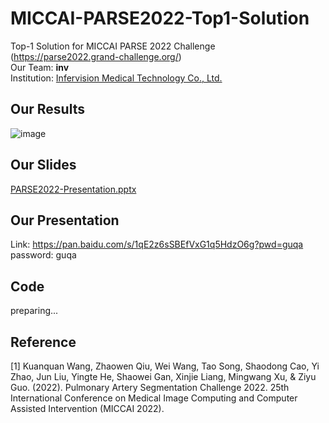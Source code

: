 # MICCAI-PARSE2022-Top1-Solution
Top-1 Solution for MICCAI PARSE 2022 Challenge (https://parse2022.grand-challenge.org/)  
Our Team: **inv**   
Institution: [Infervision Medical Technology Co., Ltd.](https://www.infervision.com/)

## Our Results
![image](https://user-images.githubusercontent.com/23478954/190962439-dbc6453f-286c-4ecc-aa57-dd396cd93ee0.png)

## Our Slides
[PARSE2022-Presentation.pptx](https://github.com/smilenaxx/MICCAI-PARSE2022-Top1-Solution/files/9596547/PARSE2022-Presentation.pptx)

## Our Presentation
Link: https://pan.baidu.com/s/1qE2z6sSBEfVxG1q5HdzO6g?pwd=guqa  
password: guqa

## Code
preparing...

## Reference
[1] Kuanquan Wang, Zhaowen Qiu, Wei Wang, Tao Song, Shaodong Cao, Yi Zhao, Jun Liu, Yingte He, Shaowei Gan, Xinjie Liang, Mingwang Xu, & Ziyu Guo. (2022). Pulmonary Artery Segmentation Challenge 2022. 25th International Conference on Medical Image Computing and Computer Assisted Intervention (MICCAI 2022).
